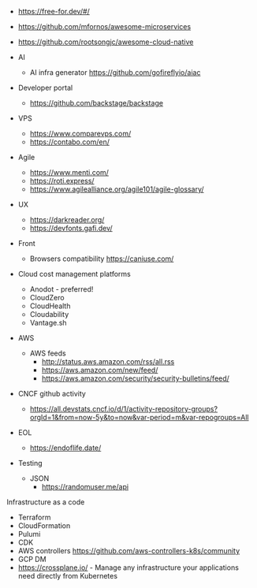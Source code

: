 - https://free-for.dev/#/
- https://github.com/mfornos/awesome-microservices
- https://github.com/rootsongjc/awesome-cloud-native

- AI
  - AI infra generator https://github.com/gofireflyio/aiac

- Developer portal
  - https://github.com/backstage/backstage
    
- VPS
  - https://www.comparevps.com/
  - https://contabo.com/en/
 
- Agile
   - https://www.menti.com/
   - https://roti.express/
   - https://www.agilealliance.org/agile101/agile-glossary/

- UX
  - https://darkreader.org/
  - https://devfonts.gafi.dev/
    
- Front
   - Browsers compatibility https://caniuse.com/

- Cloud cost management platforms
  - Anodot - preferred!
  - CloudZero
  - CloudHealth
  - Cloudability
  - Vantage.sh

- AWS
  - AWS feeds
    - http://status.aws.amazon.com/rss/all.rss
    - https://aws.amazon.com/new/feed/
    - https://aws.amazon.com/security/security-bulletins/feed/

- CNCF github activity
  - https://all.devstats.cncf.io/d/1/activity-repository-groups?orgId=1&from=now-5y&to=now&var-period=m&var-repogroups=All
   
- EOL
   - https://endoflife.date/


- Testing
  - JSON 
    - https://randomuser.me/api


Infrastructure as a code

- Terraform
- CloudFormation
- Pulumi
- CDK
- AWS controllers https://github.com/aws-controllers-k8s/community
- GCP DM
- https://crossplane.io/ - Manage any infrastructure your applications need directly from Kubernetes
